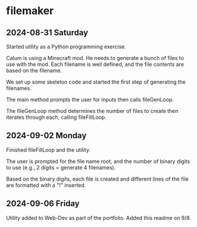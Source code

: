 # filemaker

## 2024-08-31 Saturday

Started utility as a Python programming exercise.

Calum is using a Minecraft mod. He needs to generate a bunch of files to use with the mod. Each filename is well defined, and the file contents are based on the filename.

We set up some skeleton code and started the first step of generating the filenames.

The main method prompts the user for inputs then calls fileGenLoop.

The fileGenLoop method determines the number of files to create then iterates through each, calling fileFillLoop.

## 2024-09-02 Monday

Finished fileFillLoop and the utility.

The user is prompted for the file name root, and the number of binary digits to use (e.g., 2 digits = generate 4 filenames).

Based on the binary digits, each file is created and different lines of the file are formatted with a "!" inserted.

## 2024-09-06 Friday

Utility added to Web-Dev as part of the portfolio. Added this readme on 9/8.
